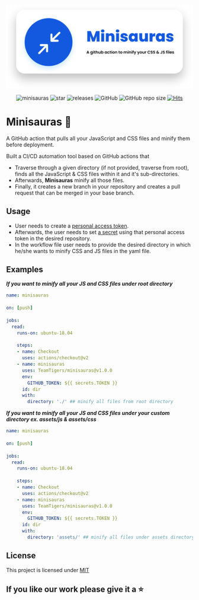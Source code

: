 <div align="center">

![banner](icon.svg)

![minisauras](https://github.com/TeamTigers/minisauras/workflows/minisauras/badge.svg)
![star](https://badgen.net/github/stars/TeamTigers/minisauras)
![releases](https://badgen.net/github/release/teamtigers/minisauras)
![GitHub](https://img.shields.io/github/license/teamtigers/minisauras)
![GitHub repo size](https://img.shields.io/github/repo-size/teamtigers/minisauras?color=green)
[![Hits](https://hits.seeyoufarm.com/api/count/incr/badge.svg?url=https%3A%2F%2Fgithub.com%2Fteamtigers%2Fminisauras&count_bg=%23673AB7&title_bg=%23413B33&icon=buzzfeed.svg&icon_color=%23FFFFFF&title=vistited&edge_flat=false)](https://hits.seeyoufarm.com)

</div>



# Minisauras :tada:
A GitHub action that pulls all your JavaScript and CSS files and minify them before deployment.

Built a CI/CD automation tool based on GitHub actions that 
- Traverse through a given directory (if not provided, traverse from root), finds all the JavaScript & CSS files within it and it's sub-directories. 
- Afterwards, **Minisauras** minify all those files.
- Finally, it creates a new branch in your repository and creates a pull request that can be merged in your base branch.

## Usage
- User needs to create a [personal access token](https://docs.github.com/en/github/authenticating-to-github/creating-a-personal-access-token).
- Afterwards, the user needs to set [a secret](https://docs.github.com/en/actions/configuring-and-managing-workflows/creating-and-storing-encrypted-secrets) using that personal access token in the desired repository.
- In the workflow file user needs to provide the desired directory in which he/she wants to minify CSS and JS files in the yaml file.

## Examples

_**If you want to minify all your JS and CSS files under root directory**_

```yml
name: minisauras

on: [push]

jobs:
  read:
    runs-on: ubuntu-18.04

    steps:
    - name: Checkout
      uses: actions/checkout@v2
    - name: minisauras
      uses: TeamTigers/minisauras@v1.0.0
      env:
        GITHUB_TOKEN: ${{ secrets.TOKEN }}
      id: dir
      with:
        directory: './' ## minify all files from root directory
```


_**If you want to minify all your JS and CSS files under your custom directory ex. assets/js & assets/css**_

```yml
name: minisauras

on: [push]

jobs:
  read:
    runs-on: ubuntu-18.04

    steps:
    - name: Checkout
      uses: actions/checkout@v2
    - name: minisauras
      uses: TeamTigers/minisauras@v1.0.0
      env:
        GITHUB_TOKEN: ${{ secrets.TOKEN }}
      id: dir
      with:
        directory: 'assets/' ## minify all files under assets directory
```
## License 
This project is licensed under [MIT](LICENSE)

## If you like our work please give it a :star: